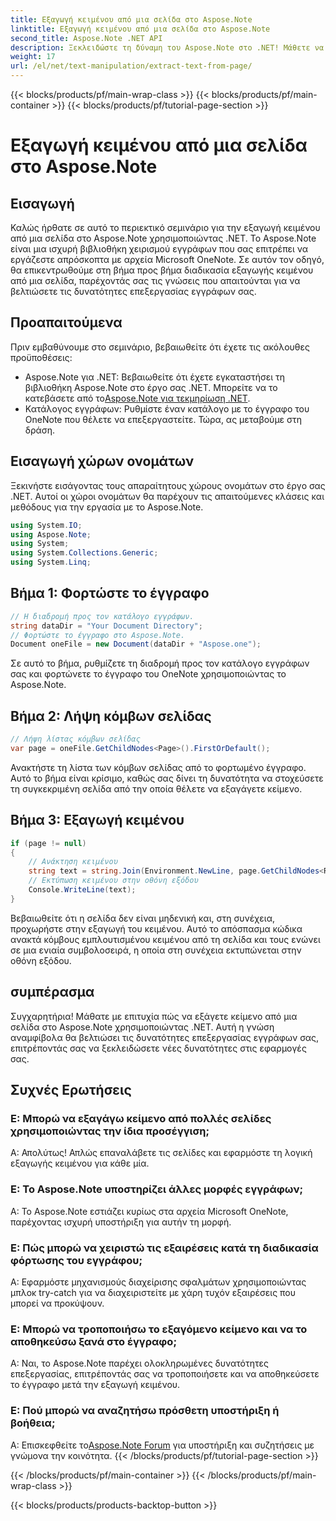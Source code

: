 ```yaml
---
title: Εξαγωγή κειμένου από μια σελίδα στο Aspose.Note
linktitle: Εξαγωγή κειμένου από μια σελίδα στο Aspose.Note
second_title: Aspose.Note .NET API
description: Ξεκλειδώστε τη δύναμη του Aspose.Note στο .NET! Μάθετε να εξάγετε κείμενο από τις σελίδες του OneNote βήμα προς βήμα. Αναβαθμίστε τις δεξιότητές σας στην επεξεργασία εγγράφων σήμερα.
weight: 17
url: /el/net/text-manipulation/extract-text-from-page/
---
```


{{< blocks/products/pf/main-wrap-class >}}
{{< blocks/products/pf/main-container >}}
{{< blocks/products/pf/tutorial-page-section >}}

# Εξαγωγή κειμένου από μια σελίδα στο Aspose.Note

## Εισαγωγή
Καλώς ήρθατε σε αυτό το περιεκτικό σεμινάριο για την εξαγωγή κειμένου από μια σελίδα στο Aspose.Note χρησιμοποιώντας .NET. Το Aspose.Note είναι μια ισχυρή βιβλιοθήκη χειρισμού εγγράφων που σας επιτρέπει να εργάζεστε απρόσκοπτα με αρχεία Microsoft OneNote. Σε αυτόν τον οδηγό, θα επικεντρωθούμε στη βήμα προς βήμα διαδικασία εξαγωγής κειμένου από μια σελίδα, παρέχοντάς σας τις γνώσεις που απαιτούνται για να βελτιώσετε τις δυνατότητες επεξεργασίας εγγράφων σας.
## Προαπαιτούμενα
Πριν εμβαθύνουμε στο σεμινάριο, βεβαιωθείτε ότι έχετε τις ακόλουθες προϋποθέσεις:
-  Aspose.Note για .NET: Βεβαιωθείτε ότι έχετε εγκαταστήσει τη βιβλιοθήκη Aspose.Note στο έργο σας .NET. Μπορείτε να το κατεβάσετε από το[Aspose.Note για τεκμηρίωση .NET](https://reference.aspose.com/note/net/).
- Κατάλογος εγγράφων: Ρυθμίστε έναν κατάλογο με το έγγραφο του OneNote που θέλετε να επεξεργαστείτε.
Τώρα, ας μεταβούμε στη δράση.
## Εισαγωγή χώρων ονομάτων
Ξεκινήστε εισάγοντας τους απαραίτητους χώρους ονομάτων στο έργο σας .NET. Αυτοί οι χώροι ονομάτων θα παρέχουν τις απαιτούμενες κλάσεις και μεθόδους για την εργασία με το Aspose.Note.
```csharp
using System.IO;
using Aspose.Note;
using System;
using System.Collections.Generic;
using System.Linq;
```
## Βήμα 1: Φορτώστε το έγγραφο
```csharp
// Η διαδρομή προς τον κατάλογο εγγράφων.
string dataDir = "Your Document Directory";
// Φορτώστε το έγγραφο στο Aspose.Note.
Document oneFile = new Document(dataDir + "Aspose.one");
```
Σε αυτό το βήμα, ρυθμίζετε τη διαδρομή προς τον κατάλογο εγγράφων σας και φορτώνετε το έγγραφο του OneNote χρησιμοποιώντας το Aspose.Note.
## Βήμα 2: Λήψη κόμβων σελίδας
```csharp
// Λήψη λίστας κόμβων σελίδας
var page = oneFile.GetChildNodes<Page>().FirstOrDefault();
```
Ανακτήστε τη λίστα των κόμβων σελίδας από το φορτωμένο έγγραφο. Αυτό το βήμα είναι κρίσιμο, καθώς σας δίνει τη δυνατότητα να στοχεύσετε τη συγκεκριμένη σελίδα από την οποία θέλετε να εξαγάγετε κείμενο.
## Βήμα 3: Εξαγωγή κειμένου
```csharp
if (page != null)
{
    // Ανάκτηση κειμένου
    string text = string.Join(Environment.NewLine, page.GetChildNodes<RichText>().Select(e => e.Text)) + Environment.NewLine;
    // Εκτύπωση κειμένου στην οθόνη εξόδου
    Console.WriteLine(text);
}
```
Βεβαιωθείτε ότι η σελίδα δεν είναι μηδενική και, στη συνέχεια, προχωρήστε στην εξαγωγή του κειμένου. Αυτό το απόσπασμα κώδικα ανακτά κόμβους εμπλουτισμένου κειμένου από τη σελίδα και τους ενώνει σε μια ενιαία συμβολοσειρά, η οποία στη συνέχεια εκτυπώνεται στην οθόνη εξόδου.
## συμπέρασμα
Συγχαρητήρια! Μάθατε με επιτυχία πώς να εξάγετε κείμενο από μια σελίδα στο Aspose.Note χρησιμοποιώντας .NET. Αυτή η γνώση αναμφίβολα θα βελτιώσει τις δυνατότητες επεξεργασίας εγγράφων σας, επιτρέποντάς σας να ξεκλειδώσετε νέες δυνατότητες στις εφαρμογές σας.
## Συχνές Ερωτήσεις
### Ε: Μπορώ να εξαγάγω κείμενο από πολλές σελίδες χρησιμοποιώντας την ίδια προσέγγιση;
Α: Απολύτως! Απλώς επαναλάβετε τις σελίδες και εφαρμόστε τη λογική εξαγωγής κειμένου για κάθε μία.
### Ε: Το Aspose.Note υποστηρίζει άλλες μορφές εγγράφων;
Α: Το Aspose.Note εστιάζει κυρίως στα αρχεία Microsoft OneNote, παρέχοντας ισχυρή υποστήριξη για αυτήν τη μορφή.
### Ε: Πώς μπορώ να χειριστώ τις εξαιρέσεις κατά τη διαδικασία φόρτωσης του εγγράφου;
Α: Εφαρμόστε μηχανισμούς διαχείρισης σφαλμάτων χρησιμοποιώντας μπλοκ try-catch για να διαχειριστείτε με χάρη τυχόν εξαιρέσεις που μπορεί να προκύψουν.
### Ε: Μπορώ να τροποποιήσω το εξαγόμενο κείμενο και να το αποθηκεύσω ξανά στο έγγραφο;
Α: Ναι, το Aspose.Note παρέχει ολοκληρωμένες δυνατότητες επεξεργασίας, επιτρέποντάς σας να τροποποιήσετε και να αποθηκεύσετε το έγγραφο μετά την εξαγωγή κειμένου.
### Ε: Πού μπορώ να αναζητήσω πρόσθετη υποστήριξη ή βοήθεια;
 Α: Επισκεφθείτε το[Aspose.Note Forum](https://forum.aspose.com/c/note/28) για υποστήριξη και συζητήσεις με γνώμονα την κοινότητα.
{{< /blocks/products/pf/tutorial-page-section >}}

{{< /blocks/products/pf/main-container >}}
{{< /blocks/products/pf/main-wrap-class >}}

{{< blocks/products/products-backtop-button >}}
